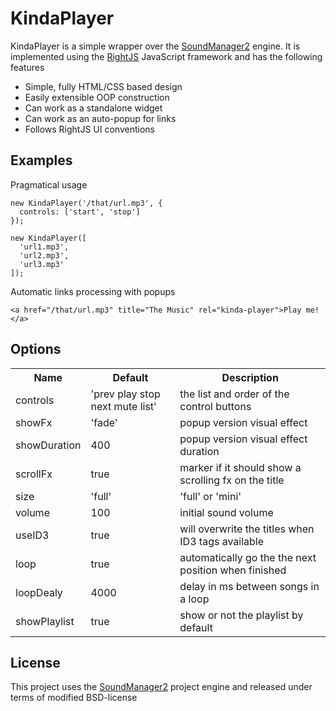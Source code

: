 # KindaPlayer

KindaPlayer is a simple wrapper over the [SoundManager2](http://github.com/scottschiller/SoundManager2)
engine. It is implemented using the [RightJS](http://rightjs.org) JavaScript framework and
has the following features

* Simple, fully HTML/CSS based design
* Easily extensible OOP construction
* Can work as a standalone widget
* Can work as an auto-popup for links
* Follows RightJS UI conventions

## Examples

Pragmatical usage

    new KindaPlayer('/that/url.mp3', {
      controls: ['start', 'stop']
    });
    
    new KindaPlayer([
      'url1.mp3',
      'url2.mp3',
      'url3.mp3'
    ]);
    
Automatic links processing with popups

    <a href="/that/url.mp3" title="The Music" rel="kinda-player">Play me!</a>


## Options

<table>
  <tr><th>Name</th>         <th>Default</th><th>Description</th></tr>
  <tr><td>controls</td>     <td>'prev play stop next mute list'</td><td>the list and order of the control buttons</td></tr>
  <tr><td>showFx</td>       <td>'fade'</td> <td>popup version visual effect</td></tr>
  <tr><td>showDuration</td> <td>400</td>    <td>popup version visual effect duration</td></tr>
  <tr><td>scrollFx</td>     <td>true</td>   <td>marker if it should show a scrolling fx on the title</td></tr>
  <tr><td>size</td>         <td>'full'</td> <td>'full' or 'mini'</td></tr>
  <tr><td>volume</td>       <td>100</td>    <td>initial sound volume</td></tr>
  <tr><td>useID3</td>       <td>true</td>   <td>will overwrite the titles when ID3 tags available</td></tr>
  <tr><td>loop</td>         <td>true</td>   <td>automatically go the the next position when finished</td></tr>
  <tr><td>loopDealy</td>    <td>4000</td>   <td>delay in ms between songs in a loop</td></tr>
  <tr><td>showPlaylist</td> <td>true</td>   <td>show or not the playlist by default</td></tr>
</table>


## License

This project uses the [SoundManager2](http://github.com/scottschiller/SoundManager2)
project engine and released under terms of modified BSD-license

